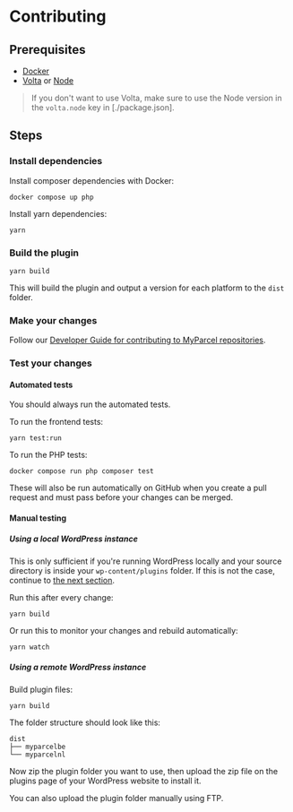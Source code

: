 # Contributing

## Prerequisites

- [Docker]
- [Volta] or [Node]

> If you don't want to use Volta, make sure to use the Node version in the `volta.node` key in [./package.json].

## Steps

### Install dependencies

Install composer dependencies with Docker:

```shell
docker compose up php
```

Install yarn dependencies:

```shell
yarn
```

### Build the plugin

```shell
yarn build
```

This will build the plugin and output a version for each platform to the `dist` folder.

### Make your changes

Follow our [Developer Guide for contributing to MyParcel repositories].

### Test your changes

#### Automated tests

You should always run the automated tests.

To run the frontend tests:

```shell
yarn test:run
```

To run the PHP tests:

```shell
docker compose run php composer test
```

These will also be run automatically on GitHub when you create a pull request and must pass before your changes can be merged.

#### Manual testing

##### Using a local WordPress instance

This is only sufficient if you're running WordPress locally and your source directory is inside your `wp-content/plugins` folder. If this is not the case, continue to [the next section](#using-a-remote-wordpress-instance).

Run this after every change:

```shell
yarn build
```

Or run this to monitor your changes and rebuild automatically:

```shell
yarn watch
```

##### Using a remote WordPress instance

Build plugin files:

```shell
yarn build
```

The folder structure should look like this:

```
dist
├── myparcelbe
└── myparcelnl
```

Now zip the plugin folder you want to use, then upload the zip file on the plugins page of your WordPress website to install it.

You can also upload the plugin folder manually using FTP.

[Developer Guide for contributing to MyParcel repositories ]: https://github.com/myparcelnl/developer/blob/main/DEVELOPERS.md#developer-guide-for-contributing-to-myparcel-repositories
[conventional commits]: https://www.conventionalcommits.org/
[docker]: https://www.docker.com/
[volta]: https://volta.sh/
[node]: https://nodejs.org/
